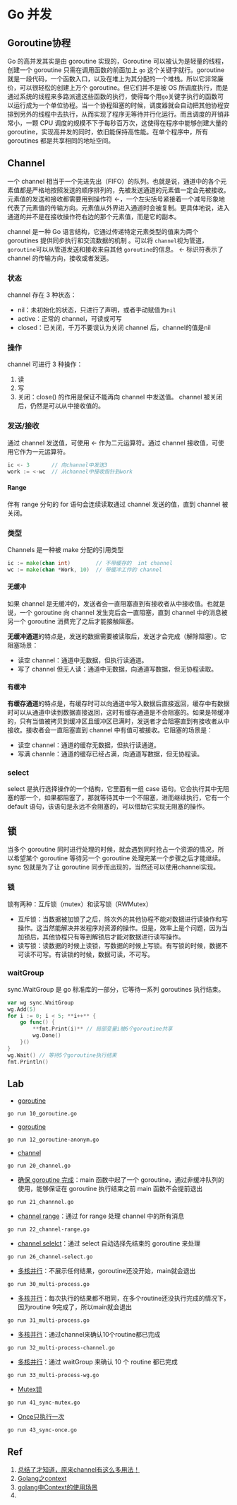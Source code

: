 # Go 并发

## Goroutine协程

Go 的高并发其实是由 goroutine 实现的，Goroutine 可以被认为是轻量的线程，创建一个 goroutine 只需在调用函数的前面加上 `go` 这个关键字就行。goroutine 就是一段代码，一个函数入口，以及在堆上为其分配的一个堆栈。所以它非常廉价，可以很轻松的创建上万个 goroutine。但它们并不是被 OS 所调度执行，而是通过系统的线程来多路派遣这些函数的执行，使得每个用`go`关键字执行的函数可以运行成为一个单位协程。当一个协程阻塞的时候，调度器就会自动把其他协程安排到另外的线程中去执行，从而实现了程序无等待并行化运行。而且调度的开销非常小，一颗 CPU 调度的规模不下于每秒百万次，这使得在程序中能够创建大量的 goroutine，实现高并发的同时，依旧能保持高性能。在单个程序中，所有 goroutines 都是共享相同的地址空间。

## Channel

一个 channel 相当于一个先进先出（FIFO）的队列。也就是说，通道中的各个元素值都是严格地按照发送的顺序排列的，先被发送通道的元素值一定会先被接收。元素值的发送和接收都需要用到操作符 <-，一个左尖括号紧接着一个减号形象地代表了元素值的传输方向。元素值从外界进入通道时会被复制。更具体地说，进入通道的并不是在接收操作符右边的那个元素值，而是它的副本。

channel 是一种 Go 语言结构，它通过传递特定元素类型的值来为两个 goroutines 提供同步执行和交流数据的机制 。可以将 `channel`视为管道， `goroutine`可以从管道发送和接收来自其他 `goroutine`的信息。 <-  标识符表示了 channel 的传输方向，接收或者发送。

### 状态

channel 存在 3 种状态：

- nil：未初始化的状态，只进行了声明，或者手动赋值为`nil`
- active：正常的 channel，可读或可写
- closed：已关闭，千万不要误认为关闭 channel 后，channel的值是nil

### 操作

channel 可进行 3 种操作：

1. 读
2. 写
3. 关闭：close() 的作用是保证不能再向 channel 中发送值。 channel 被关闭后，仍然是可以从中接收值的。

### 发送/接收

通过 channel 发送值，可使用 <- 作为二元运算符。通过 channel 接收值，可使用它作为一元运算符。

```go
ic <- 3       // 向channel中发送3
work := <-wc  // 从channel中接收指针到work
```

#### Range


伴有 range 分句的 for 语句会连续读取通过 channel 发送的值，直到 channel 被关闭。

### 类型

Channels 是一种被 make 分配的引用类型

```go
ic := make(chan int)        // 不带缓存的  int channel
wc := make(chan *Work, 10)  // 带缓冲工作的 channel
```

#### 无缓冲

如果 channel 是无缓冲的，发送者会一直阻塞直到有接收者从中接收值。也就是说，一个 goroutine 向 channel 发生完后会一直阻塞，直到 channel 中的消息被另一个 goroutine 消费完了之后才能接触阻塞。

**无缓冲通道**的特点是，发送的数据需要被读取后，发送才会完成（解除阻塞）。它阻塞场景：

- 读空 channel：通道中无数据，但执行读通道。
- 写了 channel 但无人读：通道中无数据，向通道写数据，但无协程读取。

#### 有缓冲

**有缓存通道**的特点是，有缓存时可以向通道中写入数据后直接返回，缓存中有数据时可以从通道中读到数据直接返回，这时有缓存通道是不会阻塞的。如果是带缓冲的，只有当值被拷贝到缓冲区且缓冲区已满时，发送者才会阻塞直到有接收者从中接收。接收者会一直阻塞直到 channel 中有值可被接收。它阻塞的场景是：

- 读空 channel：通道的缓存无数据，但执行读通道。
- 写满 channle：通道的缓存已经占满，向通道写数据，但无协程读。

### select

select 是执行选择操作的一个结构，它里面有一组 case 语句。它会执行其中无阻塞的那一个，如果都阻塞了，那就等待其中一个不阻塞，进而继续执行，它有一个 default 语句，该语句是永远不会阻塞的，可以借助它实现无阻塞的操作。



## 锁

当多个 goroutine 同时进行处理的时候，就会遇到同时抢占一个资源的情况，所以希望某个 goroutine 等待另一个 goroutine 处理完某一个步骤之后才能继续。sync 包就是为了让 goroutine 同步而出现的，当然还可以使用channel实现。

### 锁

锁有两种：互斥锁（mutex）和读写锁（RWMutex）

- 互斥锁：当数据被加锁了之后，除次外的其他协程不能对数据进行读操作和写操作。这当然能解决并发程序对资源的操作。但是，效率上是个问题，因为当加锁后，其他协程只有等到解锁后才能对数据进行读写操作。
- 读写锁：读数据的时候上读锁，写数据的时候上写锁。有写锁的时候，数据不可读不可写。有读锁的时候，数据可读，不可写。

### waitGroup

sync.WaitGroup 是 go 标准库的一部分，它等待一系列 goroutines 执行结束。

```go
var wg sync.WaitGroup
wg.Add(5)
for i := 0; i < 5; **i++** {
    go func() {
        **fmt.Print(i)** // 局部变量i被6个goroutine共享
        wg.Done()
    }()
}
wg.Wait() // 等待5个goroutine执行结束
fmt.Println()
```






## Lab
- [goroutine](10_goroutine.go)
```shell
go run 10_goroutine.go
```

- [goroutine](12_goroutine-anonym.go)
```shell
go run 12_goroutine-anonym.go 
```

- [channel](20_channel.go)
```shell
go run 20_channel.go 
```

- [确保 goroutine 完成](21_channnel.go)：main 函数中起了一个 goroutine，通过非缓冲队列的使用，能够保证在 goroutine 执行结束之前 main 函数不会提前退出

```shell
go run 21_channnel.go
```

- [channel range](22_channel-range.go)：通过 for range 处理 channel 中的所有消息
```shell
go run 22_channel-range.go
```

- [channel selelct](26_channel-select.go)：通过 select 自动选择先结束的 goroutine 来处理
```shell
go run 26_channel-select.go
```

- [多核并行](30_multi-process.go)：不展示任何结果，goroutine还没开始，main就会退出

```shell
go run 30_multi-process.go
```

- [多核并行](31_multi-process.go)：每次执行的结果都不相同，在多个routine还没执行完成的情况下，因为routine 9完成了，所以main就会退出

```shell
go run 31_multi-process.go
```

- [多核并行](32_multi-process-channel.go)：通过channel来确认10个routine都已完成

```shell
go run 32_multi-process-channel.go
```

- [多核并行](33_multi-process-wg.go)：通过 waitGroup 来确认 10 个 routine 都已完成

```shell
go run 33_multi-process-wg.go
```

- [Mutex锁](41_sync-mutex.go)
```shell
go run 41_sync-mutex.go 
```

- [Once只执行一次](43_sync-once.go)
```shell
go run 43_sync-once.go 
```



## Ref

1. [总结了才知道，原来channel有这么多用法！](https://segmentfault.com/a/1190000017958702)
2. [Golang之context](https://www.toutiao.com/article/7053778893844529695)
3. [golang中Context的使用场景](https://mp.weixin.qq.com/s/xbDFN-JhTIQ4xWanEC1Bxw)
4. 
